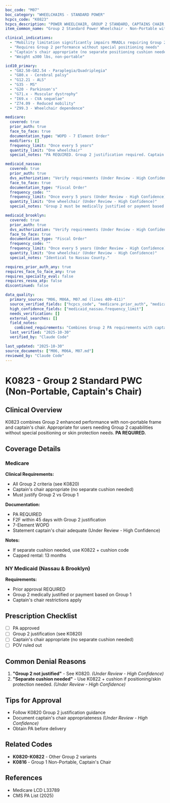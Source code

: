 ```yaml
---
boc_code: "M07"
boc_category: "WHEELCHAIRS - STANDARD POWER"
hcpcs_code: "K0823"
hcpcs_description: "POWER WHEELCHAIR, GROUP 2 STANDARD, CAPTAINS CHAIR, PATIENT WEIGHT CAPACITY UP TO AND INCLUDING 300 POUNDS"
item_common_name: "Group 2 Standard Power Wheelchair - Non-Portable with Captain's Chair"

clinical_indications:
  - "Mobility limitation significantly impairs MRADLs requiring Group 2 capabilities"
  - "Requires Group 2 performance without special positioning needs"
  - "Captain's chair appropriate (no separate positioning cushion needed)"
  - "Weight ≤300 lbs, non-portable"

icd10_primary:
  - "G82.50-G82.54 - Paraplegia/Quadriplegia"
  - "G80.x - Cerebral palsy"
  - "G12.21 - ALS"
  - "G35 - MS"
  - "G20 - Parkinson's"
  - "G71.x - Muscular dystrophy"
  - "I69.x - CVA sequelae"
  - "Z74.09 - Reduced mobility"
  - "Z99.3 - Wheelchair dependence"

medicare:
  covered: true
  prior_auth: true
  face_to_face: true
  documentation_type: "WOPD - 7 Element Order"
  modifiers: []
  frequency_limit: "Once every 5 years"
  quantity_limit: "One wheelchair"
  special_notes: "PA REQUIRED. Group 2 justification required. Captain's chair not appropriate if separate cushion needed. Non-portable. Capped rental 13 months."

medicaid_nassau:
  covered: true
  prior_auth: true
  dvs_authorization: "Verify requirements (Under Review - High Confidence)"
  face_to_face: true
  documentation_type: "Fiscal Order"
  frequency_code: ""
  frequency_limit: "Once every 5 years (Under Review - High Confidence)"
  quantity_limit: "One wheelchair (Under Review - High Confidence)"
  special_notes: "Group 2 must be medically justified or payment based on Group 1. Captain's chair restrictions apply."

medicaid_brooklyn:
  covered: true
  prior_auth: true
  dvs_authorization: "Verify requirements (Under Review - High Confidence)"
  face_to_face: true
  documentation_type: "Fiscal Order"
  frequency_code: ""
  frequency_limit: "Once every 5 years (Under Review - High Confidence)"
  quantity_limit: "One wheelchair (Under Review - High Confidence)"
  special_notes: "Identical to Nassau County."

requires_prior_auth_any: true
requires_face_to_face_any: true
requires_specialty_eval: false
requires_resna_atp: false
discontinued: false

data_quality:
  primary_source: "M06, M06A, M07.md (lines 409-411)"
  source_verified_fields: ["hcpcs_code", "medicare.prior_auth", "medicaid_nassau.prior_auth"]
  high_confidence_fields: ["medicaid_nassau.frequency_limit"]
  needs_verification: []
  external_searches: []
  field_notes:
    combined_requirements: "Combines Group 2 PA requirements with captain's chair restrictions"
  last_verified: "2025-10-30"
  verified_by: "Claude Code"

last_updated: "2025-10-30"
source_documents: ["M06, M06A, M07.md"]
reviewed_by: "Claude Code"
---
```


# K0823 - Group 2 Standard PWC (Non-Portable, Captain's Chair)

## Clinical Overview

K0823 combines Group 2 enhanced performance with non-portable frame and captain's chair. Appropriate for users needing Group 2 capabilities without special positioning or skin protection needs. **PA REQUIRED.**

## Coverage Details

### Medicare

**Clinical Requirements:**
- All Group 2 criteria (see K0820)
- Captain's chair appropriate (no separate cushion needed)
- Must justify Group 2 vs Group 1

**Documentation:**
- PA REQUIRED
- F2F within 45 days with Group 2 justification
- 7-Element WOPD
- Statement captain's chair adequate (Under Review - High Confidence)

**Notes:**
- If separate cushion needed, use K0822 + cushion code
- Capped rental: 13 months

### NY Medicaid (Nassau & Brooklyn)

**Requirements:**
- Prior approval REQUIRED
- Group 2 medically justified or payment based on Group 1
- Captain's chair restrictions apply

## Prescription Checklist

- [ ] PA approved
- [ ] Group 2 justification (see K0820)
- [ ] Captain's chair appropriate (no separate cushion needed)
- [ ] POV ruled out

## Common Denial Reasons

1. **"Group 2 not justified"** - See K0820. *(Under Review - High Confidence)*
2. **"Separate cushion needed"** - Use K0822 + cushion if positioning/skin protection needed. *(Under Review - High Confidence)*

## Tips for Approval

- Follow K0820 Group 2 justification guidance
- Document captain's chair appropriateness *(Under Review - High Confidence)*
- Obtain PA before delivery

## Related Codes

- **K0820-K0822** - Other Group 2 variants
- **K0816** - Group 1 Non-Portable, Captain's Chair

## References

- Medicare LCD L33789
- CMS PA List (2025)
